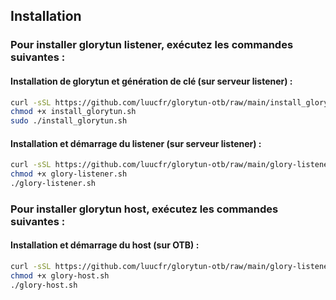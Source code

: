## Installation

### Pour installer glorytun listener, exécutez les commandes suivantes :
#### Installation de glorytun et génération de clé (sur serveur listener) :
```bash
curl -sSL https://github.com/luucfr/glorytun-otb/raw/main/install_glorytun.sh -o install_glorytun.sh
chmod +x install_glorytun.sh
sudo ./install_glorytun.sh
```

#### Installation et démarrage du listener (sur serveur listener) :
```bash
curl -sSL https://github.com/luucfr/glorytun-otb/raw/main/glory-listener.sh -o glory-listener.sh
chmod +x glory-listener.sh
./glory-listener.sh
```

### Pour installer glorytun host, exécutez les commandes suivantes :
#### Installation et démarrage du host (sur OTB) :
```bash
curl -sSL https://github.com/luucfr/glorytun-otb/raw/main/glory-listener.sh -o glory-host.sh
chmod +x glory-host.sh
./glory-host.sh
```